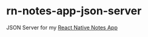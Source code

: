 # rn-notes-app-json-server

JSON Server for my [React Native Notes App](https://github.com/eneax/rn-notes-app)
